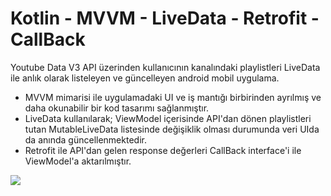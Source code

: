 # Kotlin - MVVM - LiveData - Retrofit - CallBack 

Youtube Data V3 API üzerinden kullanıcının kanalındaki playlistleri LiveData ile anlık olarak listeleyen ve güncelleyen android mobil uygulama.

- MVVM mimarisi ile uygulamadaki UI ve iş mantığı birbirinden ayrılmış ve daha okunabilir bir kod tasarımı sağlanmıştır.
- LiveData kullanılarak; ViewModel içerisinde API'dan dönen playlistleri tutan MutableLiveData listesinde değişiklik olması durumunda veri UIda da anında güncellenmektedir.
- Retrofit ile API'dan gelen response değerleri CallBack interface'i ile ViewModel'a aktarılmıştır.


![](https://i.resimyukle.xyz/bef52c.png)
